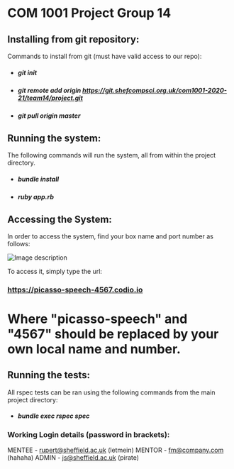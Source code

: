 # COM 1001 Project Group 14

## Installing from git repository:

Commands to install from git (must have valid access to our repo):
* ##### git init
* ##### git remote add origin https://git.shefcompsci.org.uk/com1001-2020-21/team14/project.git
* ##### git pull origin master

## Running the system:
The following commands will run the system, all from within the project directory.

* ##### bundle install
* ##### ruby app.rb

## Accessing the System:
In order to access the system, find your box name and port number as follows:

![Image description](project/tutorial.PNG)

To access it, simply type the url: 
### https://picasso-speech-4567.codio.io
# Where "picasso-speech" and "4567" should be replaced by your own local name and number.

## Running the tests:
All rspec tests can be ran using the following commands from the main project directory:
* ##### bundle exec rspec spec


### Working Login details (password in brackets):
MENTEE - rupert@sheffield.ac.uk (letmein)
MENTOR - fm@company.com (hahaha)
ADMIN  - js@sheffield.ac.uk (pirate)

